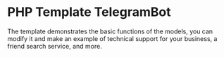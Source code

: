 # PHP Template TelegramBot
The template demonstrates the basic functions of the models, you can modify it and make an example of technical support for your business, a friend search service, and more.

